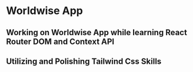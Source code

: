 # Worldwise App

## Working on Worldwise App while learning React Router DOM and Context API

## Utilizing and Polishing Tailwind Css Skills
